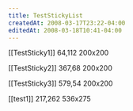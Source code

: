 ```yaml
---
title: TestStickyList
createdAt: 2008-03-17T23:22-04:00
editedAt: 2008-03-18T10:41-04:00
---
```


[[TestSticky1]] 64,112 200x200

[[TestSticky2]] 367,68 200x200

[[TestSticky3]] 579,54 200x200

[[test1]] 217,262 536x275


